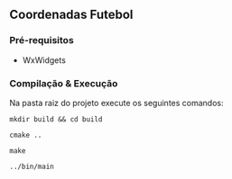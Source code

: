 ## Coordenadas Futebol

### Pré-requisitos

- WxWidgets

### Compilação & Execução

Na pasta raiz do projeto execute os seguintes comandos:

```
mkdir build && cd build
```
```
cmake ..
```
```
make
```
```
../bin/main
```

